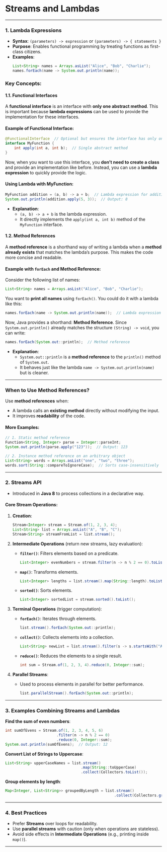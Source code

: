 # **Streams and Lambdas** 

---

### 1. **Lambda Expressions**  
- **Syntax**: `(parameters) -> expression` or `(parameters) -> { statements }`
- **Purpose**: Enables functional programming by treating functions as first-class citizens.
- **Examples**:
  ```java
  List<String> names = Arrays.asList("Alice", "Bob", "Charlie");
  names.forEach(name -> System.out.println(name));
  ```

### Key Concepts:

#### 1.1. **Functional Interfaces**  

A **functional interface** is an interface with **only one abstract method**. This is important because **lambda expressions** can be used to provide the implementation for these interfaces. 

#### Example of Functional Interface:
```java
@FunctionalInterface  // Optional but ensures the interface has only one abstract method.
interface MyFunction {
    int apply(int a, int b);  // Single abstract method
}
```

Now, when you want to use this interface, you **don’t need to create a class** and provide an implementation like before. Instead, you can use a **lambda expression** to quickly provide the logic.

#### Using Lambda with MyFunction:
```java
MyFunction addition = (a, b) -> a + b;  // Lambda expression for addition
System.out.println(addition.apply(5, 3));  // Output: 8
```

- **Explanation**:  
  - `(a, b) -> a + b` is the lambda expression.
  - It directly implements the `apply(int a, int b)` method of the `MyFunction` interface.

#### 1.2. **Method References**

A **method reference** is a shorthand way of writing a lambda when a **method already exists** that matches the lambda’s purpose. This makes the code more concise and readable.

#### Example with `forEach` and Method Reference:

Consider the following list of names:
```java
List<String> names = Arrays.asList("Alice", "Bob", "Charlie");
```

You want to **print all names** using `forEach()`. You could do it with a lambda like this:
```java
names.forEach(name -> System.out.println(name));  // Lambda expression
```

Now, Java provides a shorthand: **Method Reference**. Since `System.out.println()` already matches the structure `(String) -> void`, you can write:
```java
names.forEach(System.out::println);  // Method reference
```

- **Explanation**:
  - `System.out::println` is a **method reference** to the `println()` method of `System.out`.
  - It behaves just like the lambda `name -> System.out.println(name)` but is cleaner.

---

### When to Use Method References?

Use **method references** when:
- A lambda calls an **existing method** directly without modifying the input.
- It improves **readability** of the code.

#### More Examples:
```java
// 1. Static method reference
Function<String, Integer> parse = Integer::parseInt;
System.out.println(parse.apply("123"));  // Output: 123

// 2. Instance method reference on an arbitrary object
List<String> words = Arrays.asList("one", "two", "three");
words.sort(String::compareToIgnoreCase);  // Sorts case-insensitively
```

---

### 2. **Streams API**  
- Introduced in **Java 8** to process collections in a declarative way.

#### Core Stream Operations:
1. **Creation**:
   ```java
   Stream<Integer> stream = Stream.of(1, 2, 3, 4);
   List<String> list = Arrays.asList("A", "B", "C");
   Stream<String> streamFromList = list.stream();
   ```

2. **Intermediate Operations** (return new streams, lazy evaluation):
   - **`filter()`**: Filters elements based on a predicate.
     ```java
     List<Integer> evenNumbers = stream.filter(n -> n % 2 == 0).toList();
     ```
   - **`map()`**: Transforms elements.
     ```java
     List<Integer> lengths = list.stream().map(String::length).toList();
     ```
   - **`sorted()`**: Sorts elements.
     ```java
     List<Integer> sortedList = stream.sorted().toList();
     ```

3. **Terminal Operations** (trigger computation):
   - **`forEach()`**: Iterates through elements.
     ```java
     list.stream().forEach(System.out::println);
     ```
   - **`collect()`**: Collects elements into a collection.
     ```java
     List<String> newList = list.stream().filter(s -> s.startsWith("A")).collect(Collectors.toList());
     ```
   - **`reduce()`**: Reduces the elements to a single result.
     ```java
     int sum = Stream.of(1, 2, 3, 4).reduce(0, Integer::sum);
     ```

4. **Parallel Streams**:
   - Used to process elements in parallel for better performance.
     ```java
     list.parallelStream().forEach(System.out::println);
     ```

---

### 3. **Examples Combining Streams and Lambdas**  
**Find the sum of even numbers**:
```java
int sumOfEvens = Stream.of(1, 2, 3, 4, 5, 6)
                       .filter(n -> n % 2 == 0)
                       .reduce(0, Integer::sum);
System.out.println(sumOfEvens);  // Output: 12
```

**Convert List of Strings to Uppercase**:
```java
List<String> upperCaseNames = list.stream()
                                  .map(String::toUpperCase)
                                  .collect(Collectors.toList());
```

**Group elements by length**:
```java
Map<Integer, List<String>> groupedByLength = list.stream()
                                                 .collect(Collectors.groupingBy(String::length));
```

---

### 4. **Best Practices**  
- Prefer **Streams** over loops for readability.
- Use **parallel streams** with caution (only when operations are stateless).
- Avoid side effects in **Intermediate Operations** (e.g., printing inside `map()`).

---